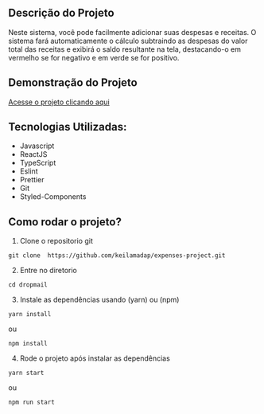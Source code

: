 ## Descrição do Projeto <span id="descricao" />

<p>Neste sistema, você pode facilmente adicionar suas despesas e receitas. O sistema fará automaticamente o cálculo subtraindo as despesas do valor total das receitas e exibirá o saldo resultante na tela, destacando-o em vermelho se for negativo e em verde se for positivo. 
</p>

## Demonstração do Projeto <span id="demonstracao"/>

<a id="demonstracao" rel="nofollow noreferrer noopener" href="https://lnkd.in/dja7wW5N"  target="_blank"> Acesse o projeto clicando aqui </a>


## Tecnologias Utilizadas: <span id="tecnologias" />

- Javascript
- ReactJS
- TypeScript
- Eslint
- Prettier
- Git
- Styled-Components

## Como rodar o projeto? <span id="comousar" />

1. Clone o repositorio git

```shell
git clone  https://github.com/keilamadap/expenses-project.git
```

2. Entre no diretorio

```shell
cd dropmail
```

3. Instale as dependências usando (yarn) ou (npm)

```shell
yarn install
```

ou

```shell
npm install
```

4. Rode o projeto após instalar as dependências

```shell
yarn start
```

ou

```shell
npm run start
```
